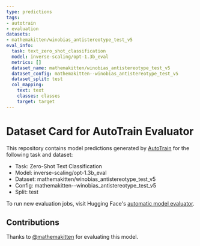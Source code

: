 ```yaml
---
type: predictions
tags:
- autotrain
- evaluation
datasets:
- mathemakitten/winobias_antistereotype_test_v5
eval_info:
  task: text_zero_shot_classification
  model: inverse-scaling/opt-1.3b_eval
  metrics: []
  dataset_name: mathemakitten/winobias_antistereotype_test_v5
  dataset_config: mathemakitten--winobias_antistereotype_test_v5
  dataset_split: test
  col_mapping:
    text: text
    classes: classes
    target: target
---
```

# Dataset Card for AutoTrain Evaluator

This repository contains model predictions generated by [AutoTrain](https://huggingface.co/autotrain) for the following task and dataset:

* Task: Zero-Shot Text Classification
* Model: inverse-scaling/opt-1.3b_eval
* Dataset: mathemakitten/winobias_antistereotype_test_v5
* Config: mathemakitten--winobias_antistereotype_test_v5
* Split: test

To run new evaluation jobs, visit Hugging Face's [automatic model evaluator](https://huggingface.co/spaces/autoevaluate/model-evaluator).

## Contributions

Thanks to [@mathemakitten](https://huggingface.co/mathemakitten) for evaluating this model.